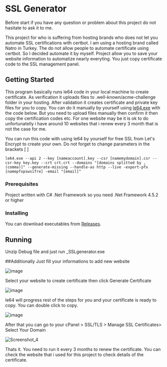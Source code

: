 # SSL Generator

Before start if you have any question or problem about this project do not hasitate to ask it to me.

This project for who is suffering from hosting brands who does not let you automate SSL certifications with certbot. I am using a hosting brand called Natro in Turkey. The do not allow people to automate certificate using certbot. So I decided automate it by myself. Project allow you to save your website information to automatize nearly everyting. You just copy certificate code to the SSL management panel.

## Getting Started

This program basically runs le64 code in your local machine to create certificate. As verification it uploads files to .well-known/acme-challenge folder in your hosting. After validation it creates certificate and private key files for you to copy. You can do it manually by yourself using [le64.exe](https://github.com/do-know/Crypt-LE) with the code below. But you need to upload files manually then confirm it then copy the certification codes etc. For one website may be it is ok to do unfortunatelly i have around 10 websites that i renew every 3 month that is not the case for me.

You can run this code with using le64 by yourself for free SSL from Let's Encrypt to create your own. Do not forget to change parameters in the brackets [ ]
```
le64.exe --api 2 --key [nameaccount].key --csr [namemydomain].csr --csr-key key.key --crt crt.crt --domains "[domains splitted by ,(comma)]" --generate-missing --handle-as http --live -export-pfx  [namepfxpswsifre] -email "[email]"
```

### Prerequisites

Project written with C# .Net Framework so you need .Net Framework 4.5.2 or higher

### Installing

You can download executables from [Releases](https://github.com/gkhngkce/SSL-Generator/releases).

## Running

Unzip Debug file and just run _SSLgenerator.exe

##Additionally
Just fill your informations to add new website

![image](https://github.com/gkhngkce/SSL-Generator/assets/20401028/a2f99f56-4e5b-41c4-8930-06732e381614)

Select your website to create certificate then click Generate Certificate

![image](https://github.com/gkhngkce/SSL-Generator/assets/20401028/26c85635-9d9d-4cd7-8d7b-096d279121b3)

le64 will progress rest of the steps for you and your certificate is ready to copy. You can double click to copy.

![image](https://github.com/gkhngkce/SSL-Generator/assets/20401028/20103cfd-89af-4d25-a363-c86edb81abd0)

After that you can go to your cPanel > SSL/TLS > Manage SSL Certificates> Select Your Domain

![Screenshot_4](https://github.com/gkhngkce/SSL-Generator/assets/20401028/64775765-3e20-4747-91c7-fb72dca96663)

Thats it.
You need to run it every 3 months to renew the certificate. You can check the website that i used for this project to check details of the certificate.

